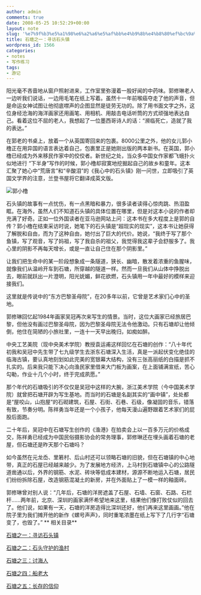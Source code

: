 ```yaml
---
author: admin
comments: true
date: 2008-05-25 10:52:29+00:00
layout: note
slug: '%e7%9f%b3%e5%a1%98%e6%a2%a6%e5%af%bb%e4%b9%8b%e4%b8%80%ef%bc%9a%e5%af%bb%e8%ae%bf%e7%9f%b3%e5%a4%b4%e9%95%87'
title: 石塘之一：寻访石头镇
wordpress_id: 1566
categories:
- notes
- 写作练习
tags:
- 游记
---
```


阳光毫不吝啬地从窗户照射进来，工作室里弥漫着一股好闻的中药味。郭修琳老人一边听我们说话，一边用毛笔在纸上写着。虽然十一年前喉癌夺走了他的声音，但是命运女神试图让他彻底噤声的企图显然是徒劳无功的。除了用书面文字之外，这位身经沧海的海洋画家还用画笔、用相机、用敲击电话听筒的方式顽强地表达自己。看着这位不屈的老人，我想起了一位墨西哥诗人的话：“濒临死亡，造就了我的表达。”

在郭老的书桌上，放着一个从英国寄回来的包裹。8000公里之外，他的女儿郭小橹正在用异国的语言表达着自己，包裹里正是她刚出版的两本新书。在英国，郭小橹已经成为外来移民作家中的佼佼者。新世纪之处，当众多中国女作家都飞蛾扑火似地进行 “下半身”写作的时候，郭小橹却寂寞地挖掘起自己的故乡和童年。这本汇聚了她心中“荒唐言”和“辛酸泪”的《我心中的石头镇》刚一问世，立即吸引了英国文学界的注意，兰登书屋将它翻译成英文版。

![郭小橹](http://pic.yupoo.com/ctb.my/7907254dceda/medium.jpg)

石头镇的故事有一点忧伤，有一点黑暗和暴力，很多读者读得心惊肉跳、热泪盈眶。在海外，虽然人们不知道石头镇的具体位置在哪里，但是对这本小说的作者却充满了好奇。正如一位外国读者在亚马逊网站上问：这本书在多大程度上是郭的自传？郭小橹在结束采访时说，她笔下的石头镇是“超现实的现实”，这本书让她获得了解脱和自由，而为了这种自由，她付出了巨大的代价。她说，“我终于写了那个鱼镇，写了观音，写了妈祖，写了我自杀的祖父，我觉得我这辈子会舒服多了。我心里的阴影不再每天增长，或是一直让自己住在那个阴影里。”

让我们把生命中的某一阶段想象成一条隧道，狭长、幽暗，散发着浓重的鱼腥味，就像我们从温岭开车到石塘，所穿越的隧道一样。然而一旦我们从山体中挣脱出去，眼前就跃出一片澄明，阳光妩媚，鲜花欲燃，石头镇用一年中最好的模样来迎接我们。

这里就是传说中的“东方巴黎圣母院”，在20多年以前，它曾是艺术家们心中的圣地。

郭修琳回忆起1984年画家吴冠再次来写生的情景。当时，这位大画家已经旅居巴黎，但他没有画过巴黎圣母院，因为巴黎圣母院无法令他激动。只有石塘却让他倾倒，他住在简陋的小旅社里，一连十一天早出晚归，如痴如醉。

中央工艺美院（现中央美术学院）教授袁运甫这样回忆在石塘的创作：“八十年代初我和吴冠中先生带了七九级学生去浙东石塘深入生活，真是一派起伏变化绝佳的临海古镇，要认真地刻划如此完美的宽银幕大结构，没有三张高丽纸的白描是抓不扎实的。后来我只能下决心向渔民家里借来大门板为画案，在上面铺满宣纸，苦心勾勒，作业十几个小时，终于完成夙愿。”

那个年代的石塘吸引的不仅仅是吴冠中这样的大腕，浙江美术学院（今中国美术学院）就曾把石塘开辟为写生基地。而当时的石塘是名副其实的“画中镇”，处处都是“屋咬山，山抱屋”的石砌建筑，石屋、石街、石巷、石级，像凝固的音乐，错落有致，节奏分明。陈祥勇当年还是一个小孩子，他每天漫山遍野跟着艺术家们的屁股后面跑。

二十年后，吴冠中在石塘写生创作的《渔港》在拍卖会上以一百多万元的价格成交，陈祥勇已经成为中国民俗摄影协会的常务理事，郭修琳还在埋头画着石塘的老屋，但石塘还是昨天那个石塘吗？

如今虽然在元龙岙、里箬村、后山村还可以领略石塘的旧貌，但在石塘镇的中心地带，真正的石屋已经越来越少。为了发展地方经济，上马村到石塘镇中心的公路隧道凿通以后，外界的钢筋、水泥、砖块等低成本建材，源源不断地运入石塘，居民们纷纷拆除石屋，改造钢筋混凝土的新房，并在外面贴上了一模一样的釉面砖。

郭修琳曾对别人说：“几年后，石塘的洋房遮盖了石屋、石墙、石窗、石路、石栏杆……两年前，北京、深圳的画家满怀希望地来这里，结果他们像打败仗似的回去了。他们说，如果有一天，石塘的洋房造得比深圳还好，他们再来这里画画。”他在院子里为我们摊开他的新作《螺号声声》，同时重笔浓墨在纸上写下了几行字“石塘变了，也毁了。”
**
相关目录**

[石塘之一：寻访石头镇](http://www.baibanbao.net/?p=1566)

[石塘之二：石头守护的渔村](http://www.baibanbao.net/?p=1567)

[石塘之三：讨海人](http://www.baibanbao.net/?p=1568)

[石塘之四：船老大](http://www.baibanbao.net/?p=1569)

[石塘之五：长存的信仰](http://www.baibanbao.net/?p=1570)
